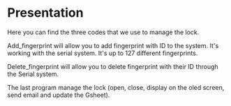 # Presentation

Here you can find the three codes that we use to manage the lock.

Add_fingerprint will allow you to add fingerprint with ID to the system. It's working with the serial system. It's up to 127 different fingerprints.

Delete_fingerprint will allow you to delete fingerprint with their ID through the Serial system.

The last program manage the lock (open, close, display on the oled screen, send email and update the Gsheet).
